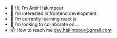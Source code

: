 - 👋 Hi, I’m Amir Hakimpour
- 👀 I’m interested in frontend development
- 🌱 I’m currently learning react js
- 💞️ I’m looking to collaborate on ...
- 📫 How to reach me dev.hakimpour@gmail.com

<!---
AmirHakimpour/AmirHakimpour is a ✨ special ✨ repository because its `README.md` (this file) appears on your GitHub profile.
You can click the Preview link to take a look at your changes.
--->
